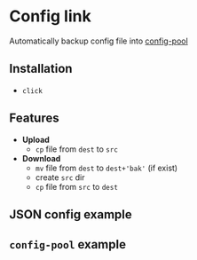 # Config link

Automatically backup config file into [config-pool](amomorning/config-pool)

## Installation

- `click`

## Features

- **Upload**
  - `cp` file from `dest` to `src`
- **Download**
  - `mv` file from `dest` to `dest+'bak'` (if exist)
  - create `src` dir
  - `cp` file from `src` to `dest`

## JSON config example

## `config-pool` example

